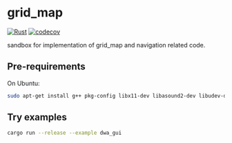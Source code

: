 # grid_map

[![Rust](https://github.com/openrr/grid_map/actions/workflows/rust.yml/badge.svg)](https://github.com/openrr/grid_map/actions/workflows/rust.yml)
[![codecov](https://codecov.io/gh/openrr/grid_map/graph/badge.svg?token=JwVsBvIo7L)](https://codecov.io/gh/openrr/grid_map)

sandbox for implementation of grid_map and navigation related code.

## Pre-requirements

On Ubuntu:

```bash
sudo apt-get install g++ pkg-config libx11-dev libasound2-dev libudev-dev protobuf-compiler
```

## Try examples

```bash
cargo run --release --example dwa_gui
```
